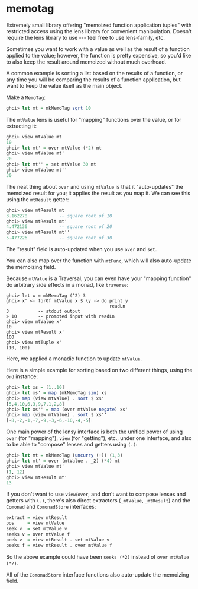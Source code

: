 memotag
=======

Extremely small library offering "memoized function application tuples" with
restricted access using the lens library for convenient manipulation.  Doesn't
require the lens library to use --- feel free to use lens-family, etc.

Sometimes you want to work with a value as well as the result of a function
applied to the value; however, the function is pretty expensive, so you'd like
to also keep the result around memoized without much overhead.

A common example is sorting a list based on the results of a function, or any
time you will be comparing the results of a function application, but want to
keep the value itself as the main object.

Make a `MemoTag`:

~~~haskell
ghci> let mt = mkMemoTag sqrt 10
~~~

The `mtValue` lens is useful for "mapping" functions over the value, or for
extracting it:

~~~haskell
ghci> view mtValue mt
10
ghci> let mt' = over mtValue (*2) mt
ghci> view mtValue mt'
20
ghci> let mt'' = set mtValue 30 mt
ghci> view mtValue mt''
30
~~~

The neat thing about `over` and using `mtValue` is that it "auto-updates" the
memoized result for you; it applies the result as you map it.  We can see this
using the `mtResult` getter:

~~~haskell
ghci> view mtResult mt
3.162278            -- square root of 10
ghci> view mtResult mt'
4.472136            -- square root of 20
ghci> view mtResult mt''
5.477226            -- square root of 30
~~~

The "result" field is auto-updated when you use `over` and `set`.

You can also map over the function with `mtFunc`, which will also
auto-update the memoizing field.

Because `mtValue` is a Traversal, you can even have your "mapping
function" do arbitrary side effects in a monad, like `traverse`:

~~~haskel
ghci> let x = mkMemoTag (^2) 3
ghci> x' <- forOf mtValue x $ \y -> do print y
                                       readLn
3           -- stdout output
> 10        -- prompted input with readLn
ghci> view mtValue x'
10
ghci> view mtResult x'
100
ghci> view mtTuple x'
(10, 100)
~~~

Here, we applied a monadic function to update `mtValue`.


Here is a simple example for sorting based on two different things, using the
`Ord` instance:

~~~haskell
ghci> let xs = [1..10]
ghci> let xs' = map (mkMemoTag sin) xs
ghci> map (view mtValue) . sort $ xs'
[5,4,10,6,3,9,7,1,2,8]
ghci> let xs'' = map (over mtValue negate) xs'
ghci> map (view mtValue) . sort $ xs''
[-8,-2,-1,-7,-9,-3,-6,-10,-4,-5]
~~~

One main power of the lensy interface is both the unified power of using
`over` (for "mapping"), `view` (for "getting"), etc., under one interface, and
also to be able to "compose" lenses and getters using `(.)`:

~~~haskell
ghci> let mt = mkMemoTag (uncurry (+)) (1,3)
ghci> let mt' = over (mtValue . _2) (*4) mt
ghci> view mtValue mt'
(1, 12)
ghci> view mtResult mt'
13
~~~


If you don't want to use `view`/`over`, and don't want to compose lenses and
getters with `(.)`, there's also direct extractors (`_mtValue`, `_mtResult`)
and the `Comonad` and `ComonadStore` interfaces:

~~~haskell
extract = view mtResult
pos     = view mtValue
seek v  = set mtValue v
seeks v = over mtValue f
peek v  = view mtResult . set mtValue v
peeks f = view mtResult . over mtValue f
~~~

So the above example could have been `seeks (*2)` instead of `over mtValue
(*2)`.

All of the `ComonadStore` interface functions also auto-update the memoizing
field.



